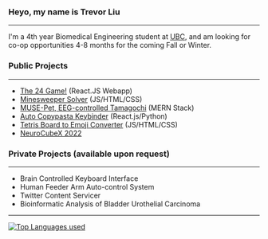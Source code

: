 ### Heyo, my name is Trevor Liu
---

I'm a 4th year Biomedical Engineering student at [UBC](https://www.ubc.ca/), and am looking for co-op opportunities 4-8 months for the coming Fall or Winter.

### Public Projects
---

- [The 24 Game!](https://github.com/ssxvi/Summer-2022---24-Game)  (React.JS Webapp)
- [Minesweeper Solver](https://github.com/ssxvi/Summer-2022---24-Game)  (JS/HTML/CSS)
- [MUSE-Pet, EEG-controlled Tamagochi](https://github.com/UBCMint/MUSE-Pet)  (MERN Stack)
- [Auto Copypasta Keybinder](https://github.com/ssxvi/CopypastaTyper)  (React.js/Python)
- [Tetris Board to Emoji Converter](https://github.com/ssxvi/Tetris-Emoji-Setup) (JS/HTML/CSS)
- [NeuroCubeX 2022](https://github.com/UBCMint/NTX-2022-Project)
  
### Private Projects (available upon request)
--- 

- Brain Controlled Keyboard Interface
- Human Feeder Arm Auto-control System
- Twitter Content Servicer
- Bioinformatic Analysis of Bladder Urothelial Carcinoma

--- 

[![Top Languages used](https://github-readme-stats.vercel.app/api/top-langs/?username=ssxvi&layout=compact)](https://github.com/anuraghazra/github-readme-stats)
<!--
**ssxvi/ssxvi** is a ✨ _special_ ✨ repository because its `README.md` (this file) appears on your GitHub profile.

Here are some ideas to get you started:

- 🔭 I’m currently working on ...
- 🌱 I’m currently learning ...
- 👯 I’m looking to collaborate on ...
- 🤔 I’m looking for help with ...
- 💬 Ask me about ...
- 📫 How to reach me: ...
- 😄 Pronouns: ...
- ⚡ Fun fact: ...
-->

